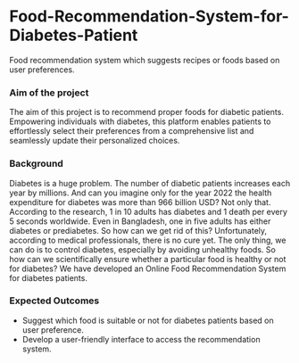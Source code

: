 # Food-Recommendation-System-for-Diabetes-Patient
Food recommendation system which suggests recipes or foods based on user preferences.

### Aim of the project
The aim of this project is to recommend proper foods for diabetic patients. Empowering individuals with diabetes, this platform enables patients to effortlessly
select their preferences from a comprehensive list and seamlessly update their personalized choices.

### Background
Diabetes is a huge problem. The number of diabetic patients increases each year by millions. And can you imagine only for the year 2022 the health expenditure for diabetes was more than 966 billion USD? Not only that.
According to the research, 1 in 10 adults has diabetes and 1 death per every 5 seconds worldwide. Even in Bangladesh, one in five adults has either diabetes or prediabetes. So how can we get rid of this? Unfortunately, according to medical professionals, there is no cure yet. The only thing, we can do is to control diabetes, especially by avoiding unhealthy foods. So how can we scientifically ensure whether a particular food is healthy or not for diabetes?
We have developed an Online Food Recommendation System for diabetes patients.

### Expected Outcomes
- Suggest which food is suitable or not for diabetes patients based on user preference.
- Develop a user-friendly interface to access the recommendation system.

